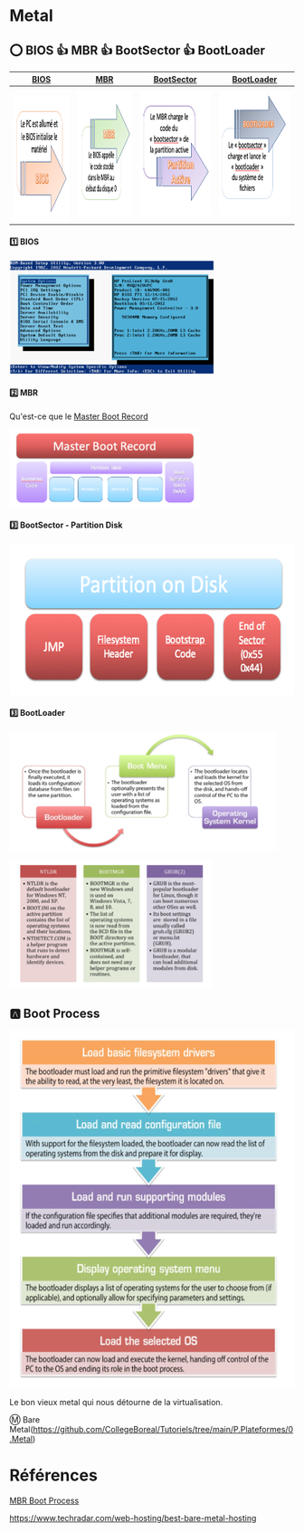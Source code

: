 # Metal


## :o: BIOS :+1: MBR :+1: BootSector :+1: BootLoader 

| [BIOS](README.md#one-bios) | [MBR](README.md#two-mbr) | [BootSector](README.md#three-bootsector---partition-disk) | [BootLoader](README.md#three-bootloader) |
|----|---|---|---|
| <img src="images/BIOS-MBR1.png" width="214" height="219"></img> | <img src="images/BIOS-MBR2.png" width="214" height="219"></img> | <img src="images/BIOS-MBR3.png" width="214" height="219"></img> | <img src="images/BIOS-MBR4.png" width="214" height="219"></img> |

#### :one: BIOS

<img src="images/BIOS-HP-PROLIANT.png" width="362" height="202"></img>

#### :two: MBR

Qu'est-ce que le [Master Boot Record](https://en.wikipedia.org/wiki/Master_boot_record)

<img src="images/MBR.png" width="337" height="138"></img>

#### :three: BootSector - Partition Disk

<img src="images/PartitionBootSector.png" width="583" height="267"></img>

#### :three: BootLoader

<img src="images/Bootloader.png" width="472" height="211"></img>

<img src="images/PopularBootLoader.png" width="359" height="226"></img>

## :a: Boot Process

<img src="images/BootProcess.png" width="620" height="631"></img>


Le bon vieux metal qui nous détourne de la virtualisation.

:m: Bare Metal(https://github.com/CollegeBoreal/Tutoriels/tree/main/P.Plateformes/0.Metal)


# Références

[MBR Boot Process](https://neosmart.net/wiki/mbr-boot-process)

https://www.techradar.com/web-hosting/best-bare-metal-hosting
